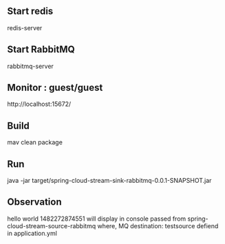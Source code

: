 ## Start redis
redis-server

## Start RabbitMQ
rabbitmq-server

## Monitor : guest/guest
http://localhost:15672/

##  Build
mav clean package

##  Run
java -jar target/spring-cloud-stream-sink-rabbitmq-0.0.1-SNAPSHOT.jar



## Observation
hello world 1482272874551 will display in console passed from spring-cloud-stream-source-rabbitmq
where, MQ destination: testsource defiend in application.yml
